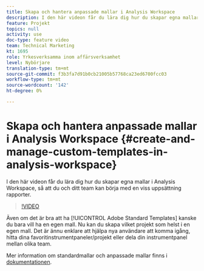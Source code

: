 ```yaml
---
title: Skapa och hantera anpassade mallar i Analysis Workspace
description: I den här videon får du lära dig hur du skapar egna mallar i Analysis Workspace, så att du och ditt team kan börja med en viss uppsättning rapporter.
feature: Projekt
topics: null
activity: use
doc-type: feature video
team: Technical Marketing
kt: 1695
role: Yrkesverksamma inom affärsverksamhet
level: Nybörjare
translation-type: tm+mt
source-git-commit: f3b3fa7d91b0cb21005b57768ca23ed6700fcc03
workflow-type: tm+mt
source-wordcount: '142'
ht-degree: 0%

---
```



# Skapa och hantera anpassade mallar i Analysis Workspace {#create-and-manage-custom-templates-in-analysis-workspace}

I den här videon får du lära dig hur du skapar egna mallar i Analysis Workspace, så att du och ditt team kan börja med en viss uppsättning rapporter.

>[!VIDEO](https://video.tv.adobe.com/v/23231/?quality=12)

Även om det är bra att ha [!UICONTROL Adobe Standard Templates] kanske du bara vill ha en egen mall. Nu kan du skapa vilket projekt som helst i en egen mall. Det är ännu enklare att hjälpa nya användare att komma igång, hitta dina favoritinstrumentpaneler/projekt eller dela din instrumentpanel mellan olika team.

Mer information om standardmallar och anpassade mallar finns i [dokumentationen](https://marketing.adobe.com/resources/help/en_US/analytics/analysis-workspace/starter_projects.html).
